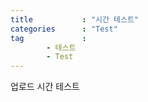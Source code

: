 ```yaml
---
title           : "시간 테스트"
categories      : "Test"
tag             :
        - 테스트
        - Test
---
```


업로드 시간 테스트